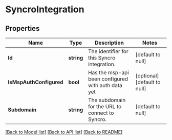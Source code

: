 # SyncroIntegration

## Properties
Name | Type | Description | Notes
------------ | ------------- | ------------- | -------------
**Id** | **string** | The identifier for this Syncro integration. | [default to null]
**IsMspAuthConfigured** | **bool** | Has the msp-api been configured with auth data yet | [optional] [default to null]
**Subdomain** | **string** | The subdomain for the URL to connect to Syncro. | [default to null]

[[Back to Model list]](../README.md#documentation-for-models) [[Back to API list]](../README.md#documentation-for-api-endpoints) [[Back to README]](../README.md)


